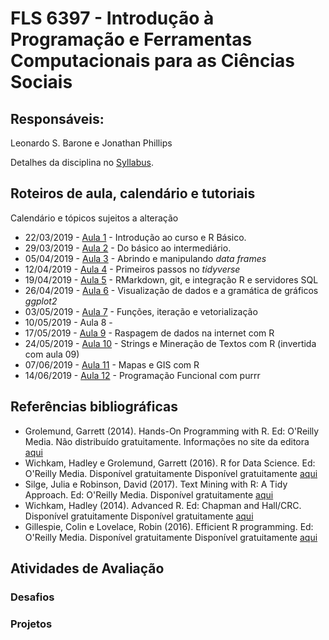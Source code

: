 #  FLS 6397 - Introdução à Programação e Ferramentas Computacionais para as Ciências Sociais

## Responsáveis: 
Leonardo S. Barone e Jonathan Phillips

Detalhes da disciplina no [Syllabus](https://github.com/JonnyPhillips/FLS6397_2019/blob/master/FLS6397%20Syllabus.md).

## Roteiros de aula, calendário e tutoriais

Calendário e tópicos sujeitos a alteração

- 22/03/2019 - [Aula 1](https://github.com/leobarone/FLS6397_2018/blob/master/classes/class01.md) - Introdução ao curso e R Básico.
- 29/03/2019 - [Aula 2](https://github.com/leobarone/FLS6397_2018/blob/master/classes/class02.md) - Do básico ao intermediário.
- 05/04/2019 - [Aula 3](https://github.com/leobarone/FLS6397_2018/blob/master/classes/class03.md) - Abrindo e manipulando _data frames_
- 12/04/2019 - [Aula 4](https://github.com/leobarone/FLS6397_2018/blob/master/classes/class04.md) - Primeiros passos no _tidyverse_
- 19/04/2019 - [Aula 5](https://github.com/leobarone/FLS6397_2018/blob/master/classes/class05.md) - RMarkdown, git, e integração R e servidores SQL
- 26/04/2019 - [Aula 6](https://github.com/leobarone/FLS6397_2018/blob/master/classes/class06.md) - Visualização de dados e a gramática de gráficos _ggplot2_
- 03/05/2019 - [Aula 7](https://github.com/leobarone/FLS6397_2018/blob/master/classes/class07.md) - Funções, iteração e vetorialização
- 10/05/2019 - Aula 8 -
- 17/05/2019 - [Aula 9](https://github.com/leobarone/FLS6397_2018/blob/master/classes/class09.md) - Raspagem de dados na internet com R
- 24/05/2019 - [Aula 10](https://github.com/leobarone/FLS6397_2018/blob/master/classes/class10.md) - Strings e Mineração de Textos com R (invertida com aula 09)
- 07/06/2019 - [Aula 11](https://github.com/leobarone/FLS6397_2018/blob/master/classes/class11.md) - Mapas e GIS com R
- 14/06/2019 - [Aula 12](https://github.com/leobarone/FLS6397_2018/blob/master/classes/class12.md) - Programação Funcional com purrr

## Referências bibliográficas

- Grolemund, Garrett (2014). Hands-On Programming with R. Ed: O'Reilly Media. Não distribuído gratuitamente. Informações no site da editora [aqui](http://shop.oreilly.com/product/0636920028574.do)
- Wichkam, Hadley e Grolemund, Garrett (2016). R for Data Science. Ed: O'Reilly Media. Disponível gratuitamente Disponível gratuitamente [aqui](https://www.tidytextmining.com/)
- Silge, Julia e Robinson, David (2017). Text Mining with R: A Tidy Approach. Ed: O'Reilly Media. Disponível gratuitamente [aqui](https://www.tidytextmining.com/) 
- Wichkam, Hadley (2014). Advanced R. Ed: Chapman and Hall/CRC. Disponível gratuitamente Disponível gratuitamente [aqui](http://adv-r.had.co.nz/)
- Gillespie, Colin e Lovelace, Robin (2016). Efficient R programming. Ed: O'Reilly Media. Disponível gratuitamente Disponível gratuitamente [aqui](https://csgillespie.github.io/efficientR/)

## Atividades de Avaliação

### Desafios

### Projetos
